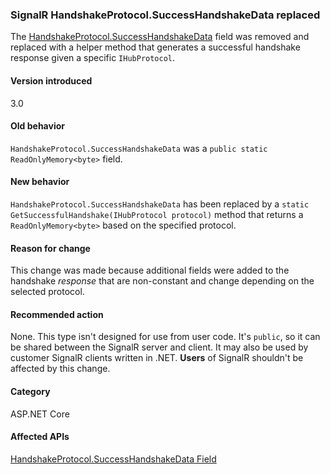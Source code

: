 ### SignalR HandshakeProtocol.SuccessHandshakeData replaced

The [HandshakeProtocol.SuccessHandshakeData](https://github.com/aspnet/AspNetCore/blob/c5b2bc0df2a0027832bf7d01dfb19ca39cd08ae6/src/SignalR/common/SignalR.Common/src/Protocol/HandshakeProtocol.cs#L27) field was removed and replaced with a helper method that generates a successful handshake response given a specific `IHubProtocol`. 

#### Version introduced

3.0

#### Old behavior

`HandshakeProtocol.SuccessHandshakeData` was a `public static ReadOnlyMemory<byte>` field.

#### New behavior

`HandshakeProtocol.SuccessHandshakeData` has been replaced by a `static` `GetSuccessfulHandshake(IHubProtocol protocol)` method that returns a `ReadOnlyMemory<byte>` based on the specified protocol. 

#### Reason for change

This change was made because additional fields were added to the handshake _response_ that are non-constant and change depending on the selected protocol.

#### Recommended action

None. This type isn't designed for use from user code. It's `public`, so it can be shared between the SignalR server and client. It may also be used by customer SignalR clients written in .NET. **Users** of SignalR shouldn't be affected by this change.

#### Category

ASP.NET Core

#### Affected APIs

[HandshakeProtocol.SuccessHandshakeData Field](/dotnet/api/microsoft.aspnetcore.signalr.protocol.handshakeprotocol.successhandshakedata?view=aspnetcore-2.2)
